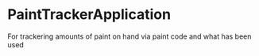 # PaintTrackerApplication
For trackering amounts of paint on hand via paint code and what has been used
